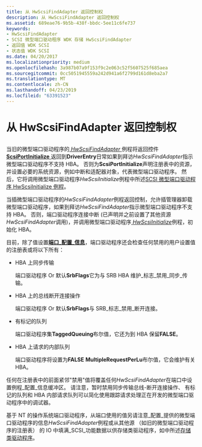 ```yaml
---
title: 从 HwScsiFindAdapter 返回控制权
description: 从 HwScsiFindAdapter 返回控制权
ms.assetid: 689eae76-9b5b-438f-bbdc-5ee11c6fe737
keywords:
- HwScsiFindAdapter
- SCSI 微型端口驱动程序 WDK 存储 HwScsiFindAdapter
- 返回值 WDK SCSI
- 状态值 WDK SCSI
ms.date: 04/20/2017
ms.localizationpriority: medium
ms.openlocfilehash: 3a987b07a9f153f9c2e063c52f5607525f685aea
ms.sourcegitcommit: 0cc5051945559a242d941a6f2799d161d8eba2a7
ms.translationtype: MT
ms.contentlocale: zh-CN
ms.lasthandoff: 04/23/2019
ms.locfileid: "63391523"
---
```

# <a name="returning-control-from-hwscsifindadapter"></a>从 HwScsiFindAdapter 返回控制权


## <span id="ddk_returning_control_from_hwscsifindadapter_kg"></span><span id="DDK_RETURNING_CONTROL_FROM_HWSCSIFINDADAPTER_KG"></span>


当旧的微型端口驱动程序的[ *HwScsiFindAdapter* ](https://msdn.microsoft.com/library/windows/hardware/ff557300)例程将返回控件[ **ScsiPortInitialize** ](https://msdn.microsoft.com/library/windows/hardware/ff564645)返回到**DriverEntry**日常如果到拜访*HwScsiFindAdapter*指示微型端口驱动程序不支持 HBA。 否则为**ScsiPortInitialize**声明注册表中的资源，并设置必要的系统资源，例如中断和适配器对象，代表微型端口驱动程序。 然后，它将调用微型端口驱动程序*HwScsiInitialize*例程中所述[SCSI 微型端口驱动程序 HwScsiInitialize 例程](scsi-miniport-driver-s-hwscsiinitialize-routine.md)。

当插微型端口驱动程序的*HwScsiFindAdapter*例程返回控制，允许插管理器卸载微型端口驱动程序，如果到拜访*HwScsiFindAdapter*指示微型端口驱动程序不支持 HBA。 否则，端口驱动程序连接中断 (已声明并之前设置了其他资源*HwScsiFindAdapter*调用)，并调用微型端口驱动程序[ *HwScsiInitialize*](https://msdn.microsoft.com/library/windows/hardware/ff557302)例程，初始化 HBA。

目前，除了值设置[**端口\_配置\_信息**](https://msdn.microsoft.com/library/windows/hardware/ff563900)，端口驱动程序还会检查任何禁用的用户设置值的注册表或将以下所有：

-   HBA 上同步传输

    端口驱动程序 Or 默认**SrbFlags**它为与 SRB HBA 维护\_标志\_禁用\_同步\_传输。

-   HBA 上的总线断开连接操作

    端口驱动程序 Or 默认**SrbFlags**与 SRB\_标志\_禁用\_断开连接。

-   有标记的队列

    端口驱动程序集**TaggedQueuing**布尔值，它还为到 HBA 保留**FALSE**。

-   HBA 上请求的内部队列

    端口驱动程序将设置为**FALSE** **MultipleRequestPerLu**布尔值，它会维护有关 HBA。

任何在注册表中的前面紧邻"禁用"值将覆盖任何*HwScsiFindAdapter*在端口中设置例程\_配置\_信息缓冲区。 请注意，暂时禁用同步传输总线-断开连接操作、 有标记的队列和 HBA 内部请求队列可以简化使用跟踪请求处理正在开发的微型端口驱动程序中的调试器。

基于 NT 的操作系统端口驱动程序，从端口使用的值另请注意\_配置\_提供的微型端口驱动程序的信息*HwScsiFindAdapter*例程或从其他源 （如旧的微型端口驱动程序的注册表） 的 IO 中填满\_SCSI\_功能数据以供存储类驱动程序，如中所述[存储类驱动程序](storage-class-drivers.md)。

 

 




